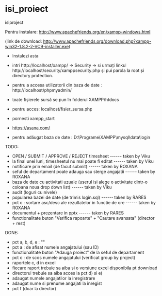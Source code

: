isi_proiect
===========

isiproject

Pentru instalare: http://www.apachefriends.org/en/xampp-windows.html

(link de download: http://www.apachefriends.org/download.php?xampp-win32-1.8.2-2-VC9-installer.exe)

* Instalezi asta
* intri http://localhost/xampp/ -> Security -> si urmați linkul http://localhost/security/xamppsecurity.php și pui 
parola la root și directory protection.
* pentru a accesa utilizatorii din baza de date : http://localhost/phpmyadmin/
* toate fișierele sursă se pun în folderul XAMPP\htdocs
* pentru acces: localhost/fisier_sursa.php
* pornesti xampp_start

* https://asana.com/


* pentru adăugat baza de date : D:\Programe\XAMPP\mysql\data\login


TODO:

- OPEN / SUBMIT / APPROVE / REJECT timesheet ------ taken by Viku
- la final unei luni, timesheetul nu mai poate fi editat ------ taken by Viku
- notificare prin email (de facut submit) ------ taken by ROXANA
- seful de departament poate adauga sau sterge angajatii ------ taken by ROXANA
- baza de date cu activitati uzuale (userul isi alege o activitate dintr-o coloana noua drop down list) ------ taken by Viku
- audit (loguri cu nivele)
- popularea bazei de date (de trimis login.sql) ------ taken by RARES
- pct c : sortare asc/desc ale rezultatelor in functie de ore ------ taken by ROXANA
- documentul + prezentare in pptx ------ taken by RARES
- functionalitate buton "Verifica rapoarte" + "Cautare avansata" (director + rest)




DONE:
- pct a, b, d, e : ""
- pct a : de afisat numele angajatului (sau ID)
- functionalitate buton "Adauga proiect" de la seful de departament
- pct c : de scos numele angajatului (verificat group by project)
- raportele c, d in excel
- fiecare raport trebuie sa aiba si o versiune excel disponibila pt download
- directorul trebuie sa aiba acces la pct d) si e)
- adaugat numele angajatilor la inregistrare
- adaugat nume si prenume angajati la inregist
- pct f (doar la director)
